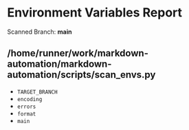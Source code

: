 # Environment Variables Report
Scanned Branch: **main**

## /home/runner/work/markdown-automation/markdown-automation/scripts/scan_envs.py
- `TARGET_BRANCH`
- `encoding`
- `errors`
- `format`
- `main`
